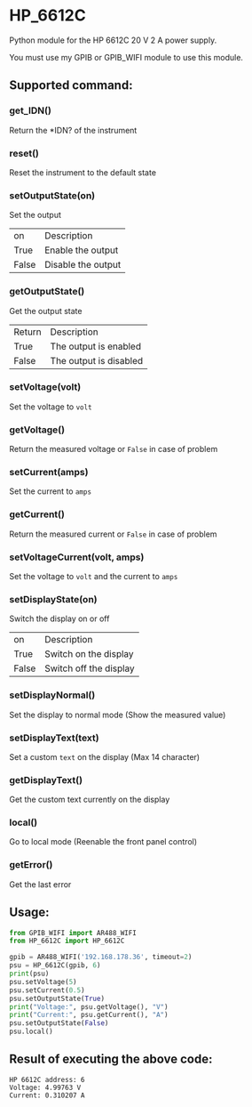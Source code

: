 # HP_6612C
Python module for the HP 6612C 20 V 2 A power supply.

You must use my GPIB or GPIB_WIFI module to use this module.

## Supported command:
### get_IDN()
Return the *IDN? of the instrument

### reset()
Reset the instrument to the default state

### setOutputState(on)
Set the output
<table>
  <tr><td>on</td><td>Description</td></tr>
  <tr><td>True</td><td>Enable the output</td></tr>
  <tr><td>False</td><td>Disable the output</td></tr>
</table>

### getOutputState()
Get the output state
<table>
  <tr><td>Return</td><td>Description</td></tr>
  <tr><td>True</td><td>The output is enabled</td></tr>
  <tr><td>False</td><td>The output is disabled</td></tr>
</table>

### setVoltage(volt)
Set the voltage to `volt`

### getVoltage()
Return the measured voltage or `False` in case of problem

### setCurrent(amps)
Set the current to `amps`

### getCurrent()
Return the measured current or `False` in case of problem

### setVoltageCurrent(volt, amps)
Set the voltage to `volt` and the current to `amps`

### setDisplayState(on)
Switch the display on or off
<table>
  <tr><td>on</td><td>Description</td></tr>
  <tr><td>True</td><td>Switch on the display</td></tr>
  <tr><td>False</td><td>Switch off the display</td></tr>
</table>

### setDisplayNormal()
Set the display to normal mode (Show the measured value) 

### setDisplayText(text)
Set a custom `text` on the display (Max 14 character)

### getDisplayText()
Get the custom text currently on the display

### local()
Go to local mode (Reenable the front panel control)

### getError()
Get the last error

## Usage:
```python
from GPIB_WIFI import AR488_WIFI
from HP_6612C import HP_6612C

gpib = AR488_WIFI('192.168.178.36', timeout=2)
psu = HP_6612C(gpib, 6)
print(psu)
psu.setVoltage(5)
psu.setCurrent(0.5)
psu.setOutputState(True)
print("Voltage:", psu.getVoltage(), "V")
print("Current:", psu.getCurrent(), "A")
psu.setOutputState(False)
psu.local()
```
## Result of executing the above code:
```
HP 6612C address: 6
Voltage: 4.99763 V
Current: 0.310207 A
```
